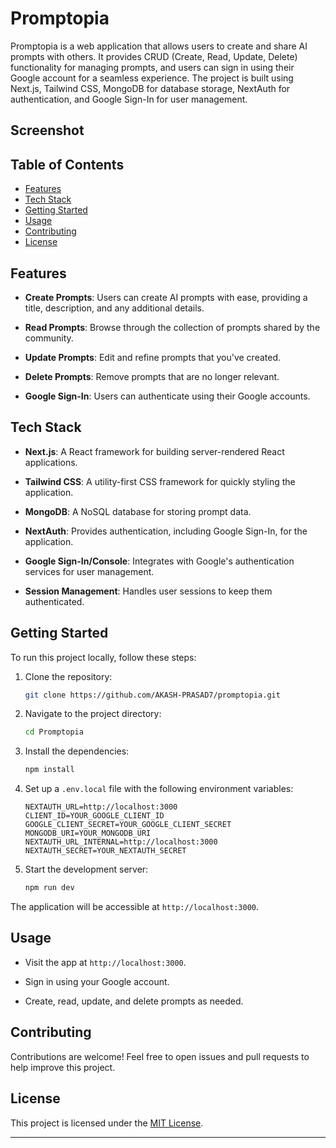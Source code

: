 # Promptopia

Promptopia is a web application that allows users to create and share AI prompts with others. It provides CRUD (Create, Read, Update, Delete) functionality for managing prompts, and users can sign in using their Google account for a seamless experience. The project is built using Next.js, Tailwind CSS, MongoDB for database storage, NextAuth for authentication, and Google Sign-In for user management.

## Screenshot

## Table of Contents

- [Features](#features)
- [Tech Stack](#tech-stack)
- [Getting Started](#getting-started)
- [Usage](#usage)
- [Contributing](#contributing)
- [License](#license)

## Features

- **Create Prompts**: Users can create AI prompts with ease, providing a title, description, and any additional details.

- **Read Prompts**: Browse through the collection of prompts shared by the community.

- **Update Prompts**: Edit and refine prompts that you've created.

- **Delete Prompts**: Remove prompts that are no longer relevant.

- **Google Sign-In**: Users can authenticate using their Google accounts.

## Tech Stack

- **Next.js**: A React framework for building server-rendered React applications.

- **Tailwind CSS**: A utility-first CSS framework for quickly styling the application.

- **MongoDB**: A NoSQL database for storing prompt data.

- **NextAuth**: Provides authentication, including Google Sign-In, for the application.

- **Google Sign-In/Console**: Integrates with Google's authentication services for user management.

- **Session Management**: Handles user sessions to keep them authenticated.

## Getting Started

To run this project locally, follow these steps:

1. Clone the repository:

   ```bash
   git clone https://github.com/AKASH-PRASAD7/promptopia.git
   ```

2. Navigate to the project directory:

   ```bash
   cd Promptopia
   ```

3. Install the dependencies:

   ```bash
   npm install
   ```

4. Set up a `.env.local` file with the following environment variables:

   ```env
   NEXTAUTH_URL=http://localhost:3000
   CLIENT_ID=YOUR_GOOGLE_CLIENT_ID
   GOOGLE_CLIENT_SECRET=YOUR_GOOGLE_CLIENT_SECRET
   MONGODB_URI=YOUR_MONGODB_URI
   NEXTAUTH_URL_INTERNAL=http://localhost:3000
   NEXTAUTH_SECRET=YOUR_NEXTAUTH_SECRET
   ```

5. Start the development server:

   ```bash
   npm run dev
   ```

The application will be accessible at `http://localhost:3000`.

## Usage

- Visit the app at `http://localhost:3000`.

- Sign in using your Google account.

- Create, read, update, and delete prompts as needed.

## Contributing

Contributions are welcome! Feel free to open issues and pull requests to help improve this project.

## License

This project is licensed under the [MIT License](LICENSE).

---

